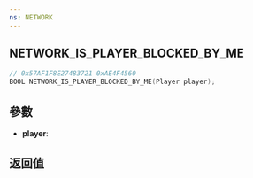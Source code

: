 ```yaml
---
ns: NETWORK
---
```

## NETWORK_IS_PLAYER_BLOCKED_BY_ME

```c
// 0x57AF1F8E27483721 0xAE4F4560
BOOL NETWORK_IS_PLAYER_BLOCKED_BY_ME(Player player);
```


## 參數
* **player**: 

## 返回值
